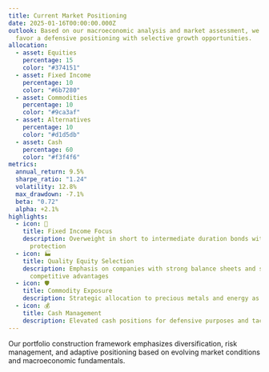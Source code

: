 ```yaml
---
title: Current Market Positioning
date: 2025-01-16T00:00:00.000Z
outlook: Based on our macroeconomic analysis and market assessment, we currently
  favor a defensive positioning with selective growth opportunities.
allocation:
  - asset: Equities
    percentage: 15
    color: "#374151"
  - asset: Fixed Income
    percentage: 10
    color: "#6b7280"
  - asset: Commodities
    percentage: 10
    color: "#9ca3af"
  - asset: Alternatives
    percentage: 10
    color: "#d1d5db"
  - asset: Cash
    percentage: 60
    color: "#f3f4f6"
metrics:
  annual_return: 9.5%
  sharpe_ratio: "1.24"
  volatility: 12.8%
  max_drawdown: -7.1%
  beta: "0.72"
  alpha: +2.1%
highlights:
  - icon: 🏦
    title: Fixed Income Focus
    description: Overweight in short to intermediate duration bonds with inflation
      protection
  - icon: 🏭
    title: Quality Equity Selection
    description: Emphasis on companies with strong balance sheets and sustainable
      competitive advantages
  - icon: 🛡️
    title: Commodity Exposure
    description: Strategic allocation to precious metals and energy as inflation hedges
  - icon: 💰
    title: Cash Management
    description: Elevated cash positions for defensive purposes and tactical opportunities
---
```


Our portfolio construction framework emphasizes diversification, risk management, and adaptive positioning based on evolving market conditions and macroeconomic fundamentals.
